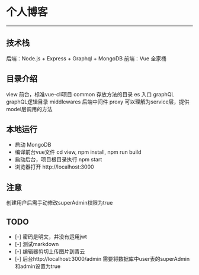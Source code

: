 # 个人博客

------

## 技术栈
后端：Node.js + Express + Graphql + MongoDB
前端：Vue 全家桶

## 目录介绍
view 前台，标准vue-cli项目
common 存放方法的目录
es 入口
graphQL graphQL逻辑目录
middlewares 后端中间件
proxy 可以理解为service层，提供model层调用的方法

## 本地运行
* 启动 MongoDB
* 编译前台vue文件 cd view, npm install, npm run build
* 启动后台，项目根目录执行 npm start
* 浏览器打开 http://localhost:3000

## 注意
创建用户后需手动修改superAdmin权限为true

## TODO
- [-] 密码是明文，并没有运用jwt
- [-] 测试markdown
- [-] 编辑器剪切上传图片到青云
- [-] 后台http://localhost:3000/admin 需要将数据库中user表的superAdmin和admin设置为true



